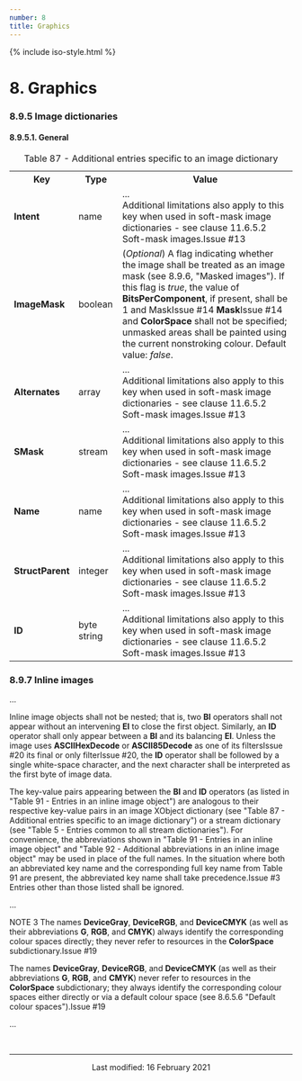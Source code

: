 ```yaml
---
number: 8
title: Graphics
---
```



<html>
<head>
<title>ISO 32000-2:2020 Clause 8: Graphics</title>
</head>
<body>


{% include iso-style.html %}


<div class="iso32000">


<h1>8. Graphics</h1>


<h3>8.9.5 Image dictionaries</h3>


<h4>8.9.5.1. General</h4>


<table>
  <caption>Table 87 - Additional entries specific to an image dictionary</caption>
  <tr>
    <th>Key</th>
    <th>Type</th>
    <th>Value</th>
  </tr>
  <tr>
    <td><b>Intent</b></td>
    <td>name</td>
    <td>...<br/><span class="new-text">Additional limitations also apply to this key when used in soft-mask image dictionaries - see clause 11.6.5.2
    Soft-mask images.<span class="new-tooltiptext">Issue #13</span></span></td>
  </tr>
  <tr>
    <td><b>ImageMask</b></td>
    <td>boolean</td>
    <td>(<i>Optional</i>) A flag indicating whether the image shall be treated as an image mask (see 8.9.6, "Masked images"). If this flag is <i>true</i>,
    the value of <b>BitsPerComponent</b>, if present, shall be 1 and <span class="deleted-text">Mask<span class="deleted-tooltiptext">Issue #14</span></span>
    <span class="new-text"><b>Mask</b><span class="new-tooltiptext">Issue #14</span></span> and <b>ColorSpace</b> shall not be specified; unmasked areas shall be
    painted using the current nonstroking colour. Default value: <i>false</i>.
    </td>
  </tr>
  <tr>
    <td><b>Alternates</b></td>
    <td>array</td>
    <td>...<br/><span class="new-text">Additional limitations also apply to this key when used in soft-mask image dictionaries - see clause 11.6.5.2
    Soft-mask images.<span class="new-tooltiptext">Issue #13</span></span></td>
  </tr>
  <tr>
    <td><b>SMask</b></td>
    <td>stream</td>
    <td>...<br/><span class="new-text">Additional limitations also apply to this key when used in soft-mask image dictionaries - see clause 11.6.5.2
    Soft-mask images.<span class="new-tooltiptext">Issue #13</span></span></td>
  </tr>
  <tr>
    <td><b>Name</b></td>
    <td>name</td>
    <td>...<br/><span class="new-text">Additional limitations also apply to this key when used in soft-mask image dictionaries - see clause 11.6.5.2
    Soft-mask images.<span class="new-tooltiptext">Issue #13</span></span></td>
  </tr>
  <tr>
    <td><b>StructParent</b></td>
    <td>integer</td>
    <td>...<br/><span class="new-text">Additional limitations also apply to this key when used in soft-mask image dictionaries - see clause 11.6.5.2
    Soft-mask images.<span class="new-tooltiptext">Issue #13</span></span></td>
  </tr>
  <tr>
    <td><b>ID</b></td>
    <td>byte string</td>
    <td>...<br/><span class="new-text">Additional limitations also apply to this key when used in soft-mask image dictionaries - see clause 11.6.5.2
    Soft-mask images.<span class="new-tooltiptext">Issue #13</span></span></td>
  </tr>
</table>


<h3>8.9.7 Inline images</h3>


...<br/>


Inline image objects shall not be nested; that is, two <b>BI</b> operators shall not appear without an intervening <b>EI</b> to close the first object.
Similarly, an <b>ID</b> operator shall only appear between a <b>BI</b> and its balancing <b>EI</b>. Unless the image uses <b>ASCIIHexDecode</b> or
<b>ASCII85Decode</b> as <span class="deleted-text">one of its filters<span class="deleted-tooltiptext">Issue #20</span></span>
<span class="new-text">its final or only filter<span class="new-tooltiptext">Issue #20</span></span>, the <b>ID</b> operator shall be followed by a
single white-space character, and the next character shall be interpreted as the first byte of image data.


The key-value pairs appearing between the <b>BI</b> and <b>ID</b> operators (as listed in "Table 91 - Entries in an inline
image object") are analogous to their respective key-value pairs in an image XObject dictionary (see "Table 87 - Additional
entries specific to an image dictionary") or a stream dictionary (see "Table 5 - Entries common to all stream dictionaries").
For convenience, the abbreviations shown in "Table 91 - Entries in an inline image object" and "Table 92 - Additional
abbreviations in an inline image object" may be used in place of the full names. <span class="new-text">In the situation where
both an abbreviated key name and the corresponding full key name from Table 91 are present, the abbreviated key name shall take
precedence.<span class="new-tooltiptext">Issue #3</span></span> Entries other than those listed shall be ignored.


...<br/>


<span class="deleted-text">NOTE 3 The names <b>DeviceGray</b>, <b>DeviceRGB</b>, and <b>DeviceCMYK</b> (as well as their abbreviations <b>G</b>, <b>RGB</b>, and <b>CMYK</b>) always
identify the corresponding colour spaces directly; they never refer to resources in the <b>ColorSpace</b> subdictionary.<span class="deleted-tooltiptext">Issue #19</span></span>


<span class="new-text">The names <b>DeviceGray</b>, <b>DeviceRGB</b>, and <b>DeviceCMYK</b> (as well as their abbreviations <b>G</b>, <b>RGB</b>, and <b>CMYK</b>) never refer to
resources in the <b>ColorSpace</b> subdictionary; they always identify the corresponding colour spaces either directly or via a default colour space (see
8.6.5.6 "Default colour spaces").<span class="new-tooltiptext">Issue #19</span></span>


...<br/>


</div>


<br/><hr>
<p style="text-align:center">Last modified: 16 February 2021</p>

</body>
</html>
